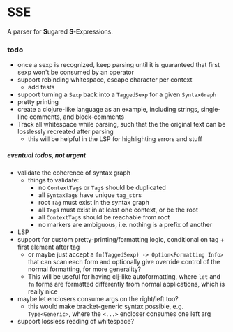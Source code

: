 # SSE

A parser for **S**ugared **S**-**E**xpressions.

### todo
* once a sexp is recognized, keep parsing until it is guaranteed that first sexp won't be consumed by an operator
* support rebinding whitespace, escape character per context
  * add tests
* support turning a `Sexp` back into a `TaggedSexp` for a given `SyntaxGraph`
* pretty printing
* create a clojure-like language as an example, including strings, single-line comments, and block-comments
* Track all whitespace while parsing, such that the the original text can be losslessly recreated after parsing
  * this will be helpful in the LSP for highlighting errors and stuff

##### eventual todos, not urgent
* validate the coherence of syntax graph
  * things to validate:
    * no `ContextTag`s or `Tag`s should be duplicated
    * all `SyntaxTag`s have unique `tag_str`s
    * root `Tag` must exist in the syntax graph
    * all `Tag`s must exist in at least one context, or be the root
    * all `ContextTag`s should be reachable from root
    * no markers are ambiguous, i.e. nothing is a prefix of another
* LSP
* support for custom pretty-printing/formatting logic, conditional on tag + first element after tag
  * or maybe just accept a `fn(TaggedSexp) -> Option<Formatting Info>` that can scan each form and optionally give override control of the normal formatting, for more generality?
  * This will be useful for having clj-like autoformatting, where `let` and `fn` forms are formatted differently from normal applications, which is really nice
* maybe let enclosers consume args on the right/left too?
  * this would make bracket-generic syntax possible, e.g. `Type<Generic>`, where the `<...>` encloser consumes one left arg
* support lossless reading of whitespace?
